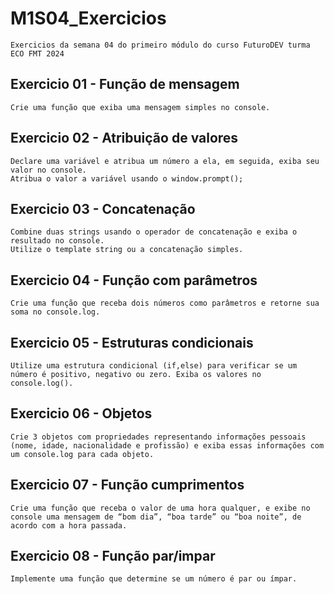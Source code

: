 # M1S04_Exercicios

    Exercicios da semana 04 do primeiro módulo do curso FuturoDEV turma ECO FMT 2024

## Exercicio 01 - Função de mensagem

    Crie uma função que exiba uma mensagem simples no console.

## Exercicio 02 - Atribuição de valores
    Declare uma variável e atribua um número a ela, em seguida, exiba seu valor no console.
    Atribua o valor a variável usando o window.prompt();

## Exercicio 03 - Concatenação

    Combine duas strings usando o operador de concatenação e exiba o resultado no console.
    Utilize o template string ou a concatenação simples.

## Exercicio 04 - Função com parâmetros

    Crie uma função que receba dois números como parâmetros e retorne sua soma no console.log.

## Exercicio 05 - Estruturas condicionais

    Utilize uma estrutura condicional (if,else) para verificar se um número é positivo, negativo ou zero. Exiba os valores no console.log().

## Exercicio 06 - Objetos

    Crie 3 objetos com propriedades representando informações pessoais (nome, idade, nacionalidade e profissão) e exiba essas informações com um console.log para cada objeto.

## Exercicio 07 - Função cumprimentos

    Crie uma função que receba o valor de uma hora qualquer, e exibe no console uma mensagem de “bom dia”, “boa tarde” ou “boa noite”, de acordo com a hora passada.

## Exercicio 08 - Função par/impar

    Implemente uma função que determine se um número é par ou ímpar.

